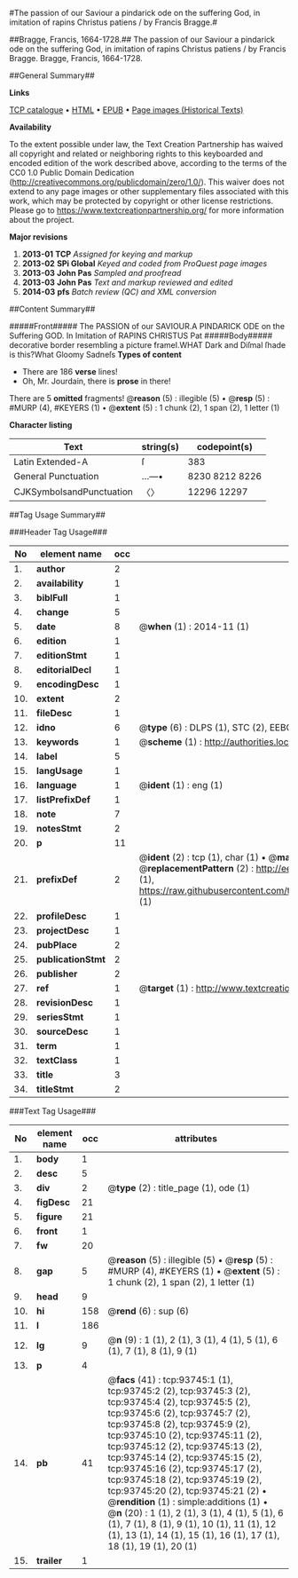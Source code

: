 #The passion of our Saviour a pindarick ode on the suffering God, in imitation of rapins Christus patiens / by Francis Bragge.#

##Bragge, Francis, 1664-1728.##
The passion of our Saviour a pindarick ode on the suffering God, in imitation of rapins Christus patiens / by Francis Bragge.
Bragge, Francis, 1664-1728.

##General Summary##

**Links**

[TCP catalogue](http://www.ota.ox.ac.uk/tcp/)  • 
[HTML](http://tei.it.ox.ac.uk/tcp/Texts-HTML/free/A29/A29180.html)  • 
[EPUB](http://tei.it.ox.ac.uk/tcp/Texts-EPUB/free/A29/A29180.epub) • 
[Page images (Historical Texts)](https://historicaltexts.jisc.ac.uk/eebo-12774817e)

**Availability**

To the extent possible under law, the Text Creation Partnership has waived all copyright and related or neighboring rights to this keyboarded and encoded edition of the work described above, according to the terms of the CC0 1.0 Public Domain Dedication (http://creativecommons.org/publicdomain/zero/1.0/). This waiver does not extend to any page images or other supplementary files associated with this work, which may be protected by copyright or other license restrictions. Please go to https://www.textcreationpartnership.org/ for more information about the project.

**Major revisions**

1. __2013-01__ __TCP__ *Assigned for keying and markup*
1. __2013-02__ __SPi Global__ *Keyed and coded from ProQuest page images*
1. __2013-03__ __John Pas__ *Sampled and proofread*
1. __2013-03__ __John Pas__ *Text and markup reviewed and edited*
1. __2014-03__ __pfs__ *Batch review (QC) and XML conversion*

##Content Summary##

#####Front#####
The PASSION of our SAVIOUR.A PINDARICK ODE on the Suffering GOD. In Imitation of RAPINS CHRISTUS Pat
#####Body#####
decorative border resembling a picture frameI.WHAT Dark and Diſmal ſhade is this?What Gloomy Sadneſs
**Types of content**

  * There are 186 **verse** lines!
  * Oh, Mr. Jourdain, there is **prose** in there!

There are 5 **omitted** fragments! 
 @__reason__ (5) : illegible (5)  •  @__resp__ (5) : #MURP (4), #KEYERS (1)  •  @__extent__ (5) : 1 chunk (2), 1 span (2), 1 letter (1)

**Character listing**


|Text|string(s)|codepoint(s)|
|---|---|---|
|Latin Extended-A|ſ|383|
|General Punctuation|…—•|8230 8212 8226|
|CJKSymbolsandPunctuation|〈〉|12296 12297|

##Tag Usage Summary##

###Header Tag Usage###

|No|element name|occ|attributes|
|---|---|---|---|
|1.|__author__|2||
|2.|__availability__|1||
|3.|__biblFull__|1||
|4.|__change__|5||
|5.|__date__|8| @__when__ (1) : 2014-11 (1)|
|6.|__edition__|1||
|7.|__editionStmt__|1||
|8.|__editorialDecl__|1||
|9.|__encodingDesc__|1||
|10.|__extent__|2||
|11.|__fileDesc__|1||
|12.|__idno__|6| @__type__ (6) : DLPS (1), STC (2), EEBO-CITATION (1), OCLC (1), VID (1)|
|13.|__keywords__|1| @__scheme__ (1) : http://authorities.loc.gov/ (1)|
|14.|__label__|5||
|15.|__langUsage__|1||
|16.|__language__|1| @__ident__ (1) : eng (1)|
|17.|__listPrefixDef__|1||
|18.|__note__|7||
|19.|__notesStmt__|2||
|20.|__p__|11||
|21.|__prefixDef__|2| @__ident__ (2) : tcp (1), char (1)  •  @__matchPattern__ (2) : ([0-9\-]+):([0-9IVX]+) (1), (.+) (1)  •  @__replacementPattern__ (2) : http://eebo.chadwyck.com/downloadtiff?vid=$1&page=$2 (1), https://raw.githubusercontent.com/textcreationpartnership/Texts/master/tcpchars.xml#$1 (1)|
|22.|__profileDesc__|1||
|23.|__projectDesc__|1||
|24.|__pubPlace__|2||
|25.|__publicationStmt__|2||
|26.|__publisher__|2||
|27.|__ref__|1| @__target__ (1) : http://www.textcreationpartnership.org/docs/. (1)|
|28.|__revisionDesc__|1||
|29.|__seriesStmt__|1||
|30.|__sourceDesc__|1||
|31.|__term__|1||
|32.|__textClass__|1||
|33.|__title__|3||
|34.|__titleStmt__|2||


###Text Tag Usage###

|No|element name|occ|attributes|
|---|---|---|---|
|1.|__body__|1||
|2.|__desc__|5||
|3.|__div__|2| @__type__ (2) : title_page (1), ode (1)|
|4.|__figDesc__|21||
|5.|__figure__|21||
|6.|__front__|1||
|7.|__fw__|20||
|8.|__gap__|5| @__reason__ (5) : illegible (5)  •  @__resp__ (5) : #MURP (4), #KEYERS (1)  •  @__extent__ (5) : 1 chunk (2), 1 span (2), 1 letter (1)|
|9.|__head__|9||
|10.|__hi__|158| @__rend__ (6) : sup (6)|
|11.|__l__|186||
|12.|__lg__|9| @__n__ (9) : 1 (1), 2 (1), 3 (1), 4 (1), 5 (1), 6 (1), 7 (1), 8 (1), 9 (1)|
|13.|__p__|4||
|14.|__pb__|41| @__facs__ (41) : tcp:93745:1 (1), tcp:93745:2 (2), tcp:93745:3 (2), tcp:93745:4 (2), tcp:93745:5 (2), tcp:93745:6 (2), tcp:93745:7 (2), tcp:93745:8 (2), tcp:93745:9 (2), tcp:93745:10 (2), tcp:93745:11 (2), tcp:93745:12 (2), tcp:93745:13 (2), tcp:93745:14 (2), tcp:93745:15 (2), tcp:93745:16 (2), tcp:93745:17 (2), tcp:93745:18 (2), tcp:93745:19 (2), tcp:93745:20 (2), tcp:93745:21 (2)  •  @__rendition__ (1) : simple:additions (1)  •  @__n__ (20) : 1 (1), 2 (1), 3 (1), 4 (1), 5 (1), 6 (1), 7 (1), 8 (1), 9 (1), 10 (1), 11 (1), 12 (1), 13 (1), 14 (1), 15 (1), 16 (1), 17 (1), 18 (1), 19 (1), 20 (1)|
|15.|__trailer__|1||
